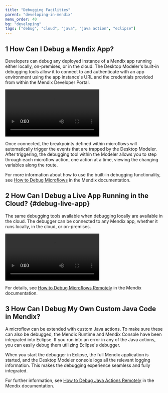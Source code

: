 ```yaml
---
title: "Debugging Facilities"
parent: "developing-in-mendix"
menu_order: 40
bg: "developing"
tags: ["debug", "cloud", "java", "java action", "eclipse"]
---
```


## 1 How Can I Debug a Mendix App?

Developers can debug any deployed instance of a Mendix app running either locally, on-premises, or in the cloud. The Desktop Modeler's built-in debugging tools allow it to connect to and authenticate with an app environment using the app instance's URL and the credentials provided from within the Mendix Developer Portal.

<video controls src="attachments/Inspect.mp4">VIDEO</video>

Once connected, the breakpoints defined within microflows will automatically trigger the events that are trapped by the Desktop Modeler. After triggering, the debugging tool within the Modeler allows you to step through each microflow action, one action at a time, viewing the changing variables along the route.

For more information about how to use the built-in debugging functionality, see [How to Debug Microflows](https://docs.mendix.com/howto/monitoring-troubleshooting/debug-microflows) in the Mendix documentation.

## 2 How Can I Debug a Live App Running in the Cloud? {#debug-live-app}

The same debugging tools available when debugging locally are available in the cloud. The debugger can be connected to any Mendix app, whether it runs locally, in the cloud, or on-premises.

<video controls  src="attachments/debugger.mp4">VIDEO</video>

For  details, see [How to Debug Microflows Remotely](https://docs.mendix.com/howto/monitoring-troubleshooting/debug-microflows-remotely) in the Mendix documentation.

## 3 How Can I Debug My Own Custom Java Code in Mendix?

A microflow can be extended with custom Java actions. To make sure these can also be debugged, the Mendix Runtime and Mendix Console have been integrated into Eclipse. If you run into an error in any of the Java actions, you can easily debug them utilizing Eclipse's debugger.

When you start the debugger in Eclipse, the full Mendix application is started, and the Desktop Modeler console logs all the relevant logging information. This makes the debugging experience seamless and fully integrated.

For further  information, see [How to Debug Java Actions Remotely](https://docs.mendix.com/howto/monitoring-troubleshooting/debug-java-actions) in the Mendix documentation.
